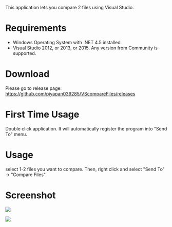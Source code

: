 This application lets you compare 2 files using Visual Studio.

Requirements
==============
* Windows Operating System with .NET 4.5 installed
* Visual Studio 2012, or 2013, or 2015. Any version from Community is supported.

Download
==============
Please go to release page: https://github.com/piyapan039285/VScompareFiles/releases

First Time Usage
==============
Double click application. It will automatically register the program into "Send To" menu.

Usage
==============
select 1-2 files you want to compare. Then, right click and select "Send To" -> "Compare Files".

Screenshot
==============
![](https://2.bp.blogspot.com/-emCY7pXb9Cw/V3sdg0Y4aNI/AAAAAAAAPbo/tjfC5HmsDTkpjIa3ymqESxSv8aGbiGHbQCLcB/s1600/Snap%2B2016-07-05%2Bat%2B09.35.25.png)

![](https://1.bp.blogspot.com/-ND4VojYJWNQ/V3sdg1FLKnI/AAAAAAAAPbk/fCVT7sETZX8TGLCYSQibbEkExQy--rScQCLcB/s1600/Snap%2B2016-07-05%2Bat%2B09.35.49.png)

